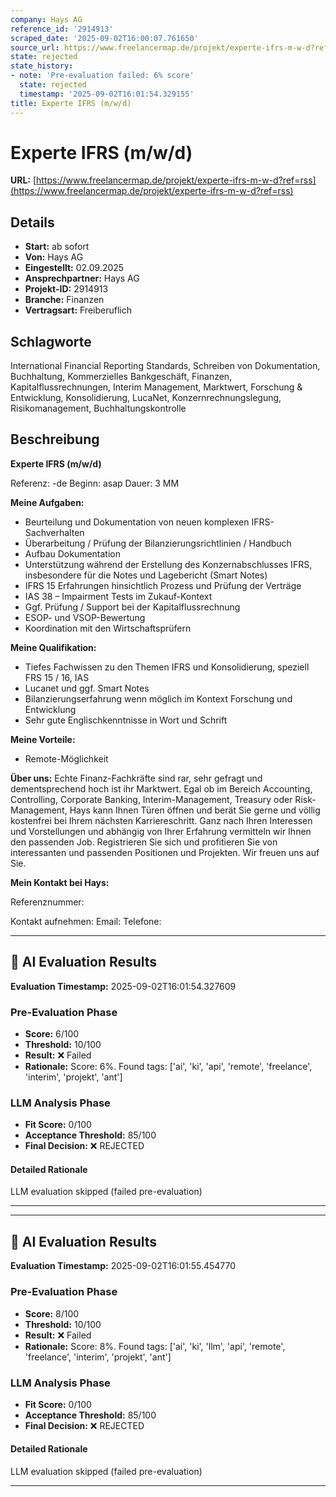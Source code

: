 ```yaml
---
company: Hays AG
reference_id: '2914913'
scraped_date: '2025-09-02T16:00:07.761650'
source_url: https://www.freelancermap.de/projekt/experte-ifrs-m-w-d?ref=rss
state: rejected
state_history:
- note: 'Pre-evaluation failed: 6% score'
  state: rejected
  timestamp: '2025-09-02T16:01:54.329155'
title: Experte IFRS (m/w/d)
---
```



# Experte IFRS (m/w/d)
**URL:** [https://www.freelancermap.de/projekt/experte-ifrs-m-w-d?ref=rss](https://www.freelancermap.de/projekt/experte-ifrs-m-w-d?ref=rss)
## Details
- **Start:** ab sofort
- **Von:** Hays AG
- **Eingestellt:** 02.09.2025
- **Ansprechpartner:** Hays AG
- **Projekt-ID:** 2914913
- **Branche:** Finanzen
- **Vertragsart:** Freiberuflich

## Schlagworte
International Financial Reporting Standards, Schreiben von Dokumentation, Buchhaltung, Kommerzielles Bankgeschäft, Finanzen, Kapitalflussrechnungen, Interim Management, Marktwert, Forschung & Entwicklung, Konsolidierung, LucaNet, Konzernrechnungslegung, Risikomanagement, Buchhaltungskontrolle

## Beschreibung
**Experte IFRS (m/w/d)**

Referenz: -de
Beginn: asap
Dauer: 3 MM

**Meine Aufgaben:**

- Beurteilung und Dokumentation von neuen komplexen IFRS-Sachverhalten
- Überarbeitung / Prüfung der Bilanzierungsrichtlinien / Handbuch
- Aufbau Dokumentation
- Unterstützung während der Erstellung des Konzernabschlusses IFRS, insbesondere für die Notes und Lagebericht (Smart Notes)
- IFRS 15 Erfahrungen hinsichtlich Prozess und Prüfung der Verträge
- IAS 38 – Impairment Tests im Zukauf-Kontext
- Ggf. Prüfung / Support bei der Kapitalflussrechnung
- ESOP- und VSOP-Bewertung
- Koordination mit den Wirtschaftsprüfern

**Meine Qualifikation:**

- Tiefes Fachwissen zu den Themen IFRS und Konsolidierung, speziell FRS 15 / 16, IAS
- Lucanet und ggf. Smart Notes
- Bilanzierungserfahrung wenn möglich im Kontext Forschung und Entwicklung
- Sehr gute Englischkenntnisse in Wort und Schrift

**Meine Vorteile:**

- Remote-Möglichkeit

**Über uns:**
Echte Finanz-Fachkräfte sind rar, sehr gefragt und dementsprechend hoch ist ihr Marktwert. Egal ob im Bereich Accounting, Controlling, Corporate Banking, Interim-Management, Treasury oder Risk-Management, Hays kann Ihnen Türen öffnen und berät Sie gerne und völlig kostenfrei bei Ihrem nächsten Karriereschritt. Ganz nach Ihren Interessen und Vorstellungen und abhängig von Ihrer Erfahrung vermitteln wir Ihnen den passenden Job. Registrieren Sie sich und profitieren Sie von interessanten und passenden Positionen und Projekten. Wir freuen uns auf Sie.

**Mein Kontakt bei Hays:**

Referenznummer:

Kontakt aufnehmen:
Email:
Telefone:

---

## 🤖 AI Evaluation Results

**Evaluation Timestamp:** 2025-09-02T16:01:54.327609

### Pre-Evaluation Phase
- **Score:** 6/100
- **Threshold:** 10/100
- **Result:** ❌ Failed
- **Rationale:** Score: 6%. Found tags: ['ai', 'ki', 'api', 'remote', 'freelance', 'interim', 'projekt', 'ant']

### LLM Analysis Phase
- **Fit Score:** 0/100
- **Acceptance Threshold:** 85/100
- **Final Decision:** ❌ REJECTED

#### Detailed Rationale
LLM evaluation skipped (failed pre-evaluation)

---


---

## 🤖 AI Evaluation Results

**Evaluation Timestamp:** 2025-09-02T16:01:55.454770

### Pre-Evaluation Phase
- **Score:** 8/100
- **Threshold:** 10/100
- **Result:** ❌ Failed
- **Rationale:** Score: 8%. Found tags: ['ai', 'ki', 'llm', 'api', 'remote', 'freelance', 'interim', 'projekt', 'ant']

### LLM Analysis Phase
- **Fit Score:** 0/100
- **Acceptance Threshold:** 85/100
- **Final Decision:** ❌ REJECTED

#### Detailed Rationale
LLM evaluation skipped (failed pre-evaluation)

---
